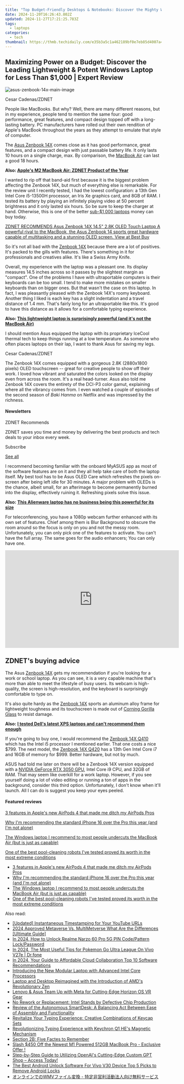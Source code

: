 ```yaml
---
title: "Top Budget-Friendly Desktops & Notebooks: Discover the Mighty Windows Laptop with Excellent Value Below $1K | TechInsights"
date: 2024-11-20T16:26:43.802Z
updated: 2024-11-27T17:21:25.783Z
tags:
  - laptops
categories:
  - tech
thumbnail: https://thmb.techidaily.com/e35b3a5c1a462189bf0e7eb85d4007a41df15f6c2fae50b407ca5b13b61d24c2.jpg
---
```


## Maximizing Power on a Budget: Discover the Leading Lightweight & Potent Windows Laptop for Less Than $1,000 | Expert Review

![asus-zenbook-14x-main-image](https://www.zdnet.com/a/img/resize/0528cdb78cb9030472b5aa1723e76161ea74fd64/2023/08/16/e346d305-756d-4352-85e4-323ce59a47f5/asus-zenbook-14x-main-image.jpg?auto=webp&width=1280)

Cesar Cadenas/ZDNET

People like MacBooks. But why? Well, there are many different reasons, but in my experience, people tend to mention the same four: good performance, great features, and compact design topped off with a long-lasting battery. PC manufacturers have rolled out their own rendition of Apple's MacBook throughout the years as they attempt to emulate that style of computer. 

The [Asus Zenbook 14X](https://shop-links.co/link/?url=https%3A%2F%2Fwww.bestbuy.com%2Fsite%2Fasus-zenbook-14x-14-5-2-8k-oled-touch-laptop-intel-evo-platform-13th-gen-core-i7-processor-with-16gb-memory-512gb-ssd-inkwell-gray%2F6543526.p%3FskuId%3D6543526&publisher_slug=itechdaily19598&exclusive=1) comes close as it has good performance, great features, and a compact design with just passable battery life. It only lasts 10 hours on a single charge, max. By comparison, the [MacBook Air](https://www.zdnet.com/article/best-mac/) can last a good 18 hours.

**Also: [Apple's M2 MacBook Air: ZDNET Product of the Year](https://www.zdnet.com/article/m2-macbook-air-zdnets-product-of-the-year/)**

I wanted to rip off that band-aid first because it is the biggest problem affecting the Zenbook 14X, but much of everything else is remarkable. For the review unit I recently tested, I had the lowest configuration: a 13th Gen Intel Core i5-13500H processor, an Iris Xe graphics card, and 8GB of RAM. I tested its battery by playing an infinitely playing video at 50 percent brightness and it only lasted six hours. So be sure to keep the charger at hand. Otherwise, this is one of the better [sub-$1,000 laptops](https://www.zdnet.com/article/best-laptop-under-1000/) money can buy today.

[ZDNET RECOMMENDS Asus Zenbook 14X 14.5" 2.8K OLED Touch Laptop A powerful rival to the MacBook, the Asus Zenbook 14 sports great hardware capable of multitasking and a stunning OLED screen. View at Best Buy](https://shop-links.co/link/?url=https%3A%2F%2Fwww.bestbuy.com%2Fsite%2Fasus-zenbook-14x-14-5-2-8k-oled-touch-laptop-intel-evo-platform-13th-gen-core-i7-processor-with-16gb-memory-512gb-ssd-inkwell-gray%2F6543526.p%3FskuId%3D6543526&publisher_slug=itechdaily19598&exclusive=1)

So it's not all bad with the [Zenbook 14X](https://shop-links.co/link/?url=https%3A%2F%2Fwww.bestbuy.com%2Fsite%2Fasus-zenbook-14-5-2-8k-oled-touch-laptop-intel-evo-platform-13th-gen-core-i5-processor-with-8gb-memory-512gb-ssd-inkwell-gray%2F6543527.p%3FskuId%3D6543527&publisher_slug=itechdaily19598&exclusive=1) because there are a lot of positives. It's packed to the gills with features. There's something in it for professionals and creatives alike. It's like a Swiss Army Knife.

Overall, my experience with the laptop was a pleasant one. Its display measures 14.5 inches across so it passes by the slightest margin as "compact". One of the problems I have with ultraportable computers is their keyboards can be too small. I tend to make more mistakes on smaller keyboards than on bigger ones. But that wasn't the case on this laptop. In fact, I was pleasantly pleased with the Zenbook 14X's roomy keyboard. Another thing I liked is each key has a slight indentation and a travel distance of 1.4 mm. That's fairly long for an ultraportable like this. It's good to have this distance as it allows for a comfortable typing experience.

**Also: [This lightweight laptop is surprisingly powerful (and it's not the MacBook Air)](https://www.zdnet.com/article/this-lightweight-laptop-is-surprisingly-powerful-and-its-not-the-macbook-air/)**

I should mention Asus equipped the laptop with its proprietary IceCool thermal tech to keep things running at a low temperature. As someone who often places laptops on their lap, I want to thank Asus for saving my legs.

Cesar Cadenas/ZDNET

The Zenbook 14X comes equipped with a gorgeous 2.8K (2880x1800 pixels) OLED touchscreen -- great for creative people to show off their work. I loved how vibrant and saturated the colors looked on the display even from across the room. It's a real head-turner. Asus also told me Zenbook 14X covers the entirety of the DCI-P3 color gamut, explaining where all the vibrancy comes from. I even watched a couple of episodes of the second season of _Baki Hanma_ on Netflix and was impressed by the richness. 

#### Newsletters

ZDNET Recommends

ZDNET saves you time and money by delivering the best products and tech deals to your inbox every week.

 Subscribe

[See all](https://www.zdnet.com/newsletters/)

I recommend becoming familiar with the onboard MyASUS app as most of the software features are on it and they all help take care of both the laptop itself. My best tool has to be Asus OLED Care which refreshes the pixels on-screen after being left idle for 30 minutes. A major problem with OLEDs is the chance, albeit small, for an afterimage to become permanently burned into the display, effectively ruining it. Refreshing pixels solve this issue.

**Also:** [**This Alienware laptop has no business being this powerful for its size**](https://www.zdnet.com/article/this-alienware-laptop-has-no-business-being-this-powerful-for-its-size/)

For teleconferencing, you have a 1080p webcam further enhanced with its own set of features. Chief among them is Blur Background to obscure the room around so the focus is only on you and not the messy room. Unfortunately, you can only pick one of the features to activate. You can't have the full array. The same goes for the audio enhancers; You can only have one.

<!-- affiliate ads begin -->
<iframe width="560" height="315" src="https://www.youtube.com/embed/15TKQ-BOENI?si=Ri4B2AuxAdi0Bglz&autoplay=1" title="YouTube video player" frameborder="0" allow="accelerometer; autoplay; clipboard-write; encrypted-media; gyroscope; picture-in-picture; web-share" referrerpolicy="strict-origin-when-cross-origin" allowfullscreen></iframe>
<!-- affiliate ads end -->

## ZDNET's buying advice

The Asus [Zenbook 14X](https://shop-links.co/link/?url=https%3A%2F%2Fwww.bestbuy.com%2Fsite%2Fasus-zenbook-14-5-2-8k-oled-touch-laptop-intel-evo-platform-13th-gen-core-i5-processor-with-8gb-memory-512gb-ssd-inkwell-gray%2F6543527.p%3FskuId%3D6543527&publisher_slug=itechdaily19598&exclusive=1) gets my recommendation if you're looking for a work or school laptop. As you can see, it is a very capable machine that's more than able to meet the lifestyle of busy users. Its webcam is high-quality, the screen is high-resolution, and the keyboard is surprisingly comfortable to type on. 

It's also quite hardy as the [Zenbook 14X](https://shop-links.co/link/?url=https%3A%2F%2Fwww.bestbuy.com%2Fsite%2Fasus-zenbook-14-5-2-8k-oled-touch-laptop-intel-evo-platform-13th-gen-core-i5-processor-with-8gb-memory-512gb-ssd-inkwell-gray%2F6543527.p%3FskuId%3D6543527&publisher_slug=itechdaily19598&exclusive=1) sports an aluminum alloy frame for lightweight toughness and its touchscreen is made out of [Corning Gorilla Glass](https://www.zdnet.com/article/cornings-new-gorilla-glass-can-now-survive-concrete-drops/) to resist damage.

**Also:** [**I tested Dell's latest XPS laptops and can't recommend them enough**](https://www.zdnet.com/article/i-tested-dells-latest-xps-laptops-and-cant-recommend-them-enough/)

If you're going to buy one, I would recommend the [Zenbook 14X Q410](https://shop-links.co/link/?url=https%3A%2F%2Fwww.bestbuy.com%2Fsite%2Fasus-zenbook-14x-14-5-2-8k-oled-touch-laptop-intel-evo-platform-13th-gen-core-i5-processor-with-8gb-memory-512gb-ssd-inkwell-gray%2F6543527.p%3FskuId%3D6543527&publisher_slug=itechdaily19598&exclusive=1) which has the Intel i5 processor I mentioned earlier. That one costs a nice $799\. The next model, the [Zenbook 14X Q420](https://shop-links.co/link/?url=https%3A%2F%2Fwww.bestbuy.com%2Fsite%2Fasus-zenbook-14-5-2-8k-oled-touch-laptop-intel-evo-platform-13th-gen-core-i5-processor-with-8gb-memory-512gb-ssd-inkwell-gray%2F6543527.p%3FskuId%3D6543527&publisher_slug=itechdaily19598&exclusive=1) has a 13th Gen Intel Core i7 and 16GB of memory for $999\. Better hardware, but not by much. 

ASUS had told me later on there will be a Zenbook 14X version equipped with a [NVIDIA GeForce RTX 3050 GPU](https://www.zdnet.com/article/ces-2021-nvidia-takes-wraps-off-geforce-rtx-3060-and-rtx-30-series-laptop-gpus/), Intel Core i9 CPU, and 32GB of RAM. That may seem like overkill for a work laptop. However, if you see yourself doing a lot of video editing or running a ton of apps in the background, consider this third option. Unfortunately, I don't know when it'll launch. All I can do is suggest you keep your eyes peeled.

#### Featured reviews

[3 features in Apple's new AirPods 4 that made me ditch my AirPods Pros](https://www.zdnet.com/article/3-features-in-apples-new-airpods-4-that-made-me-ditch-my-airpods-pros/ "3 features in Apple's new AirPods 4 that made me ditch my AirPods Pros")

[Why I'm recommending the standard iPhone 16 over the Pro this year (and I'm not alone)](https://www.zdnet.com/article/why-im-recommending-the-standard-iphone-16-over-the-pro-this-year-and-im-not-alone/ "Why I'm recommending the standard iPhone 16 over the Pro this year (and I'm not alone)")

[The Windows laptop I recommend to most people undercuts the MacBook Air (but is just as capable)](https://www.zdnet.com/article/the-windows-laptop-i-recommend-to-most-people-undercuts-the-macbook-air-but-is-just-as-capable/ "The Windows laptop I recommend to most people undercuts the MacBook Air (but is just as capable)")

[One of the best pool-cleaning robots I've tested proved its worth in the most extreme conditions](https://www.zdnet.com/article/one-of-the-best-pool-cleaning-robots-ive-tested-is-450-off-for-prime-day/ "One of the best pool-cleaning robots I've tested proved its worth in the most extreme conditions")

* [3 features in Apple's new AirPods 4 that made me ditch my AirPods Pros](https://www.zdnet.com/article/3-features-in-apples-new-airpods-4-that-made-me-ditch-my-airpods-pros/ "3 features in Apple's new AirPods 4 that made me ditch my AirPods Pros")
* [Why I'm recommending the standard iPhone 16 over the Pro this year (and I'm not alone)](https://www.zdnet.com/article/why-im-recommending-the-standard-iphone-16-over-the-pro-this-year-and-im-not-alone/ "Why I'm recommending the standard iPhone 16 over the Pro this year (and I'm not alone)")
* [The Windows laptop I recommend to most people undercuts the MacBook Air (but is just as capable)](https://www.zdnet.com/article/the-windows-laptop-i-recommend-to-most-people-undercuts-the-macbook-air-but-is-just-as-capable/ "The Windows laptop I recommend to most people undercuts the MacBook Air (but is just as capable)")
* [One of the best pool-cleaning robots I've tested proved its worth in the most extreme conditions](https://www.zdnet.com/article/one-of-the-best-pool-cleaning-robots-ive-tested-is-450-off-for-prime-day/ "One of the best pool-cleaning robots I've tested proved its worth in the most extreme conditions")

<ins class="adsbygoogle"
     style="display:block"
     data-ad-format="autorelaxed"
     data-ad-client="ca-pub-7571918770474297"
     data-ad-slot="1223367746"></ins>

<ins class="adsbygoogle"
     style="display:block"
     data-ad-client="ca-pub-7571918770474297"
     data-ad-slot="8358498916"
     data-ad-format="auto"
     data-full-width-responsive="true"></ins>

<span class="atpl-alsoreadstyle">Also read:</span>
<div><ul>
<li><a href="https://facebook-video-footage.techidaily.com/updated-instantaneous-timestamping-for-your-youtube-urls/"><u>[Updated] Instantaneous Timestamping for Your YouTube URLs</u></a></li>
<li><a href="https://fox-direct.techidaily.com/2024-approved-metaverse-vs-multimetverse-what-are-the-differences-ultimate-guide/"><u>2024 Approved Metaverse Vs. MultiMetverse What Are the Differences [Ultimate Guide]</u></a></li>
<li><a href="https://easy-unlock-android.techidaily.com/in-2024-how-to-unlock-realme-narzo-60-pro-5g-pin-codepattern-lockpassword-by-drfone-android/"><u>In 2024, How to Unlock Realme Narzo 60 Pro 5G PIN Code/Pattern Lock/Password</u></a></li>
<li><a href="https://change-location.techidaily.com/in-2024-the-most-useful-tips-for-pokemon-go-ultra-league-on-vivo-v27e-drfone-by-drfone-virtual-android/"><u>In 2024, The Most Useful Tips for Pokemon Go Ultra League On Vivo V27e | Dr.fone</u></a></li>
<li><a href="https://screen-recording.techidaily.com/in-2024-your-guide-to-affordable-cloud-collaboration-top-10-software-recommendations/"><u>In 2024, Your Guide to Affordable Cloud Collaboration Top 10 Software Recommendations</u></a></li>
<li><a href="https://hardware-reviews.techidaily.com/introducing-the-new-modular-laptop-with-advanced-intel-core-processors/"><u>Introducing the New Modular Laptop with Advanced Intel Core Processors</u></a></li>
<li><a href="https://hardware-reviews.techidaily.com/laptop-and-desktop-reimagined-with-the-introduction-of-amds-revolutionary-zen/"><u>Laptop and Desktop Reimagined with the Introduction of AMD's Revolutionary Zen</u></a></li>
<li><a href="https://hardware-reviews.techidaily.com/lenovo-and-asus-team-up-with-meta-for-cutting-edge-horizon-os-vr-gear/"><u>Lenovo & Asus Team Up with Meta for Cutting-Edge Horizon OS VR Gear</u></a></li>
<li><a href="https://hardware-reviews.techidaily.com/no-rework-or-replacement-intel-stands-by-defective-chip-production/"><u>No Rework or Replacement: Intel Stands by Defective Chip Production</u></a></li>
<li><a href="https://hardware-reviews.techidaily.com/review-of-the-autonomous-smartdesk-a-balancing-act-between-ease-of-assembly-and-functionality/"><u>Review of the Autonomous SmartDesk: A Balancing Act Between Ease of Assembly and Functionality</u></a></li>
<li><a href="https://hardware-reviews.techidaily.com/revitalize-your-typing-experience-creative-combinations-of-keycap-sets/"><u>Revitalize Your Typing Experience: Creative Combinations of Keycap Sets</u></a></li>
<li><a href="https://hardware-reviews.techidaily.com/revolutionizing-typing-experience-with-keychron-q1-hes-magnetic-mechanism/"><u>Revolutionizing Typing Experience with Keychron Q1 HE's Magnetic Mechanism</u></a></li>
<li><a href="https://hardware-reviews.techidaily.com/section-2b-five-factes-to-remember/"><u>Section 2B: Five Factes to Remember</u></a></li>
<li><a href="https://hardware-tips.techidaily.com/slash-450-off-the-newest-m1-powered-512gb-macbook-pro-exclusive-offer/"><u>Slash $450 Off the Newest M1 Powered 512GB MacBook Pro - Exclusive Offer !</u></a></li>
<li><a href="https://tech-hub.techidaily.com/1722169062478-step-by-step-guide-to-utilizing-openais-cutting-edge-custom-gpt-shop-access-today/"><u>Step-by-Step Guide to Utilizing OpenAI's Cutting-Edge Custom GPT Shop – Access Today!</u></a></li>
<li><a href="https://sim-unlock.techidaily.com/the-best-android-unlock-software-for-vivo-v30-device-top-5-picks-to-remove-android-locks-by-drfone-android/"><u>The Best Android Unlock Software For Vivo V30 Device Top 5 Picks to Remove Android Locks</u></a></li>
<li><a href="https://techtrends.techidaily.com/wmv/"><u>オンラインでのWMVファイル変換 - 特定非営利活動法人向け無料サービス</u></a></li>
</ul></div>

